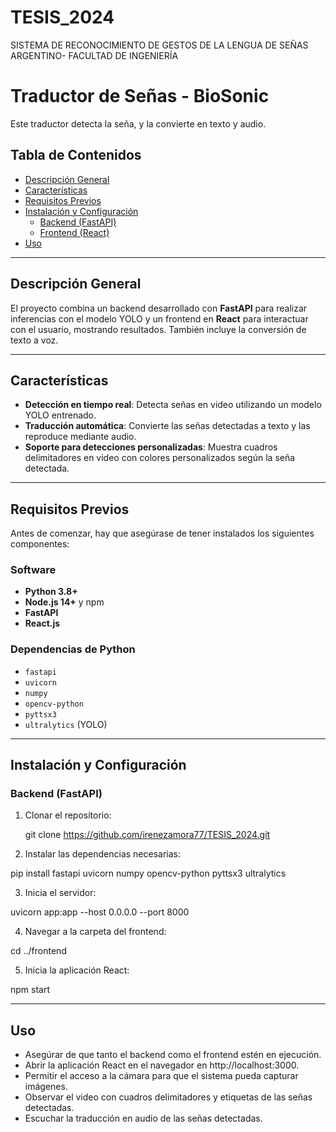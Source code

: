 
# TESIS_2024

SISTEMA DE RECONOCIMIENTO DE GESTOS DE LA LENGUA DE SEÑAS ARGENTINO- FACULTAD DE INGENIERÍA

# Traductor de Señas - BioSonic

Este traductor detecta la seña, y la convierte en texto y audio.


## Tabla de Contenidos
- [Descripción General](#descripción-general)
- [Características](#características)
- [Requisitos Previos](#requisitos-previos)
- [Instalación y Configuración](#instalación-y-configuración)
  - [Backend (FastAPI)](#backend-fastapi)
  - [Frontend (React)](#frontend-react)
- [Uso](#uso)

---

## Descripción General

El proyecto combina un backend desarrollado con **FastAPI** para realizar inferencias con el modelo YOLO y un frontend en **React** para interactuar con el usuario, mostrando resultados. También incluye la conversión de texto a voz.

---

## Características

- **Detección en tiempo real**: Detecta señas en video utilizando un modelo YOLO entrenado.
- **Traducción automática**: Convierte las señas detectadas a texto y las reproduce mediante audio.
- **Soporte para detecciones personalizadas**: Muestra cuadros delimitadores en video con colores personalizados según la seña detectada.

---

## Requisitos Previos

Antes de comenzar, hay que asegúrase de tener instalados los siguientes componentes:

### Software
- **Python 3.8+**
- **Node.js 14+** y npm
- **FastAPI**
- **React.js**

### Dependencias de Python
- `fastapi`
- `uvicorn`
- `numpy`
- `opencv-python`
- `pyttsx3`
- `ultralytics` (YOLO)

---

## Instalación y Configuración

### Backend (FastAPI)

1. Clonar el repositorio:

   git clone https://github.com/irenezamora77/TESIS_2024.git

2. Instalar las dependencias necesarias:

pip install fastapi uvicorn numpy opencv-python pyttsx3 ultralytics

3. Inicia el servidor:

uvicorn app:app --host 0.0.0.0 --port 8000

4. Navegar a la carpeta del frontend:

cd ../frontend

5. Inicia la aplicación React:

npm start

---

## Uso
- Asegúrar de que tanto el backend como el frontend estén en ejecución.
- Abrir la aplicación React en el navegador en http://localhost:3000.
- Permitir el acceso a la cámara para que el sistema pueda capturar imágenes.
- Observar el video con cuadros delimitadores y etiquetas de las señas detectadas.
- Escuchar la traducción en audio de las señas detectadas.
